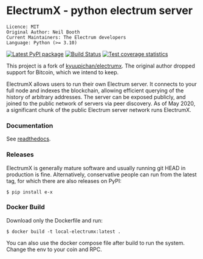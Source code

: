 # ElectrumX - python electrum server

```
Licence: MIT
Original Author: Neil Booth
Current Maintainers: The Electrum developers
Language: Python (>= 3.10)
```

[![Latest PyPI package](https://badge.fury.io/py/e_x.svg)](https://pypi.org/project/e-x/)
[![Build Status](https://api.cirrus-ci.com/github/spesmilo/electrumx.svg?branch=master)](https://cirrus-ci.com/github/spesmilo/electrumx)
[![Test coverage statistics](https://coveralls.io/repos/github/spesmilo/electrumx/badge.svg?branch=master)](https://coveralls.io/github/spesmilo/electrumx)

This project is a fork of [kyuupichan/electrumx](https://github.com/kyuupichan/electrumx).
The original author dropped support for Bitcoin, which we intend to keep.

ElectrumX allows users to run their own Electrum server. It connects to your
full node and indexes the blockchain, allowing efficient querying of the history of
arbitrary addresses. The server can be exposed publicly, and joined to the public network
of servers via peer discovery. As of May 2020, a significant chunk of the public
Electrum server network runs ElectrumX.

### Documentation

See [readthedocs](https://electrumx-spesmilo.readthedocs.io).

### Releases

ElectrumX is generally mature software and usually running git HEAD in production is fine.
Alternatively, conservative people can run from the latest tag, for which there are also releases on PyPI:
```
$ pip install e-x
```


### Docker Build
Download only the Dockerfile and run:
```
$ docker build -t local-electrumx:latest .
```
You can also use the docker compose file after build to run the system.
Change the env to your coin and RPC.
